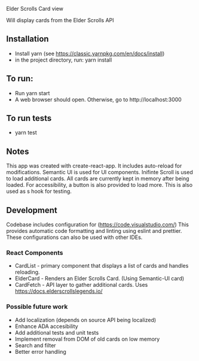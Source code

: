 Elder Scrolls Card view 

Will display cards from the Elder Scrolls API

## Installation 
* Install yarn (see https://classic.yarnpkg.com/en/docs/install)
* in the project directory, run:
        yarn install


## To run:
* Run
        yarn start
* A web browser should open. Otherwise, go to http://localhost:3000

## To run tests
* yarn test

## Notes

This app was created with create-react-app. It includes auto-reload for modifications.
Semantic UI is used for UI components.
Inifinte Scroll is used to load additional cards. All cards are currently kept in memory after being loaded.
For accessibility, a button is also provided to load more. This is also used as s hook for testing.

## Development
Codebase includes configuration for (https://code.visualstudio.com/) This provides automatic code formatting and linting using eslint and prettier. These configurations can also be used with other IDEs.

### React Components
- CardList - primary component that displays a list of cards and handles reloading.
- ElderCard - Renders an Elder Scrolls Card. (Using Semantic-UI card)
- CardFetch - API layer to gather additional cards. Uses https://docs.elderscrollslegends.io/

### Possible future work
- Add localization (depends on source API being localized)
- Enhance ADA accesibility
- Add additional tests and unit tests
- Implement removal from DOM of old cards on low memory
- Search and filter
- Better error handling